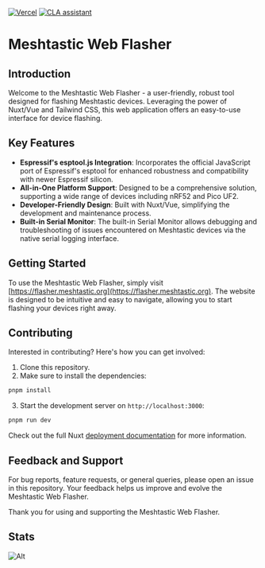 [![Vercel](https://img.shields.io/static/v1?label=Powered%20by&message=Vercel&style=flat&logo=vercel&color=000000)](https://vercel.com?utm_source=meshtastic&utm_campaign=oss)
[![CLA assistant](https://cla-assistant.io/readme/badge/meshtastic/web-flasher)](https://cla-assistant.io/meshtastic/web-flasher)

# Meshtastic Web Flasher

## Introduction
Welcome to the Meshtastic Web Flasher - a user-friendly, robust tool designed for flashing Meshtastic devices. Leveraging the power of Nuxt/Vue and Tailwind CSS, this web application offers an easy-to-use interface for device flashing.

## Key Features
- **Espressif's esptool.js Integration**: Incorporates the official JavaScript port of Espressif's esptool for enhanced robustness and compatibility with newer Espressif silicon.
- **All-in-One Platform Support**: Designed to be a comprehensive solution, supporting a wide range of devices including nRF52 and Pico UF2.
- **Developer-Friendly Design**: Built with Nuxt/Vue, simplifying the development and maintenance process.
- **Built-in Serial Monitor**: The built-in Serial Monitor allows debugging and troubleshooting of issues encountered on Meshtastic devices via the native serial logging interface.

## Getting Started
To use the Meshtastic Web Flasher, simply visit [https://flasher.meshtastic.org](https://flasher.meshtastic.org). The website is designed to be intuitive and easy to navigate, allowing you to start flashing your devices right away.

## Contributing
Interested in contributing? Here's how you can get involved:

1. Clone this repository.
2. Make sure to install the dependencies:
```bash
pnpm install
```
3. Start the development server on `http://localhost:3000`:
```bash
pnpm run dev
```

Check out the full Nuxt [deployment documentation](https://nuxt.com/docs/getting-started/deployment#presets) for more information.

## Feedback and Support
For bug reports, feature requests, or general queries, please open an issue in this repository. Your feedback helps us improve and evolve the Meshtastic Web Flasher.

Thank you for using and supporting the Meshtastic Web Flasher.

## Stats

![Alt](https://repobeats.axiom.co/api/embed/b5590d57a9c3443c86121c36ded22aeb28f709d2.svg "Repobeats analytics image")
